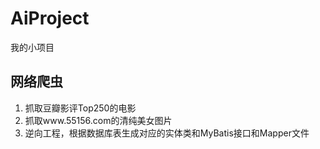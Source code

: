 # AiProject
我的小项目

## 网络爬虫
1. 抓取豆瓣影评Top250的电影
2. 抓取www.55156.com的清纯美女图片
3. 逆向工程，根据数据库表生成对应的实体类和MyBatis接口和Mapper文件
